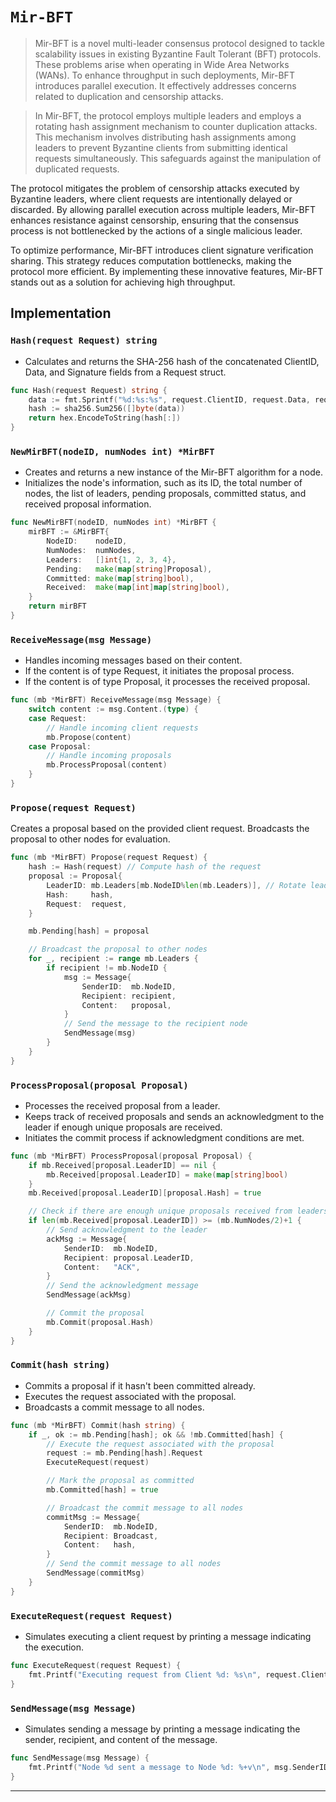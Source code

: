 # `Mir-BFT`

> Mir-BFT is a novel multi-leader consensus protocol designed to tackle scalability issues in existing Byzantine Fault Tolerant (BFT) protocols. These problems arise when operating in Wide Area Networks (WANs). To enhance throughput in such deployments, Mir-BFT introduces parallel execution. It effectively addresses concerns related to duplication and censorship attacks.

> In Mir-BFT, the protocol employs multiple leaders and employs a rotating hash assignment mechanism to counter duplication attacks. This mechanism involves distributing hash assignments among leaders to prevent Byzantine clients from submitting identical requests simultaneously. This safeguards against the manipulation of duplicated requests.

The protocol mitigates the problem of censorship attacks executed by Byzantine leaders, where client requests are intentionally delayed or discarded. By allowing parallel execution across multiple leaders, Mir-BFT enhances resistance against censorship, ensuring that the consensus process is not bottlenecked by the actions of a single malicious leader.

To optimize performance, Mir-BFT introduces client signature verification sharing. This strategy reduces computation bottlenecks, making the protocol more efficient. By implementing these innovative features, Mir-BFT stands out as a solution for achieving high throughput.

## Implementation

### `Hash(request Request) string`

- Calculates and returns the SHA-256 hash of the concatenated ClientID, Data, and Signature fields from a Request struct.

```go
func Hash(request Request) string {
	data := fmt.Sprintf("%d:%s:%s", request.ClientID, request.Data, request.Signature)
	hash := sha256.Sum256([]byte(data))
	return hex.EncodeToString(hash[:])
}
```

### `NewMirBFT(nodeID, numNodes int) *MirBFT`

- Creates and returns a new instance of the Mir-BFT algorithm for a node.
- Initializes the node's information, such as its ID, the total number of nodes, the list of leaders, pending proposals, committed status, and received proposal information.

```go
func NewMirBFT(nodeID, numNodes int) *MirBFT {
	mirBFT := &MirBFT{
		NodeID:    nodeID,
		NumNodes:  numNodes,
		Leaders:   []int{1, 2, 3, 4},
		Pending:   make(map[string]Proposal),
		Committed: make(map[string]bool),
		Received:  make(map[int]map[string]bool),
	}
	return mirBFT
}
```

### `ReceiveMessage(msg Message)`

- Handles incoming messages based on their content.
- If the content is of type Request, it initiates the proposal process.
- If the content is of type Proposal, it processes the received proposal.

```go
func (mb *MirBFT) ReceiveMessage(msg Message) {
	switch content := msg.Content.(type) {
	case Request:
		// Handle incoming client requests
		mb.Propose(content)
	case Proposal:
		// Handle incoming proposals
		mb.ProcessProposal(content)
	}
}

```

### `Propose(request Request)`

Creates a proposal based on the provided client request.
Broadcasts the proposal to other nodes for evaluation.

```go
func (mb *MirBFT) Propose(request Request) {
	hash := Hash(request) // Compute hash of the request
	proposal := Proposal{
		LeaderID: mb.Leaders[mb.NodeID%len(mb.Leaders)], // Rotate leader assignment
		Hash:     hash,
		Request:  request,
	}

	mb.Pending[hash] = proposal

	// Broadcast the proposal to other nodes
	for _, recipient := range mb.Leaders {
		if recipient != mb.NodeID {
			msg := Message{
				SenderID:  mb.NodeID,
				Recipient: recipient,
				Content:   proposal,
			}
			// Send the message to the recipient node
			SendMessage(msg)
		}
	}
}
```

### `ProcessProposal(proposal Proposal)`

- Processes the received proposal from a leader.
- Keeps track of received proposals and sends an acknowledgment to the leader if enough unique proposals are received.
- Initiates the commit process if acknowledgment conditions are met.

```go
func (mb *MirBFT) ProcessProposal(proposal Proposal) {
	if mb.Received[proposal.LeaderID] == nil {
		mb.Received[proposal.LeaderID] = make(map[string]bool)
	}
	mb.Received[proposal.LeaderID][proposal.Hash] = true

	// Check if there are enough unique proposals received from leaders
	if len(mb.Received[proposal.LeaderID]) >= (mb.NumNodes/2)+1 {
		// Send acknowledgment to the leader
		ackMsg := Message{
			SenderID:  mb.NodeID,
			Recipient: proposal.LeaderID,
			Content:   "ACK",
		}
		// Send the acknowledgment message
		SendMessage(ackMsg)

		// Commit the proposal
		mb.Commit(proposal.Hash)
	}
}
```

### `Commit(hash string)`

- Commits a proposal if it hasn't been committed already.
- Executes the request associated with the proposal.
- Broadcasts a commit message to all nodes.

```go
func (mb *MirBFT) Commit(hash string) {
	if _, ok := mb.Pending[hash]; ok && !mb.Committed[hash] {
		// Execute the request associated with the proposal
		request := mb.Pending[hash].Request
		ExecuteRequest(request)

		// Mark the proposal as committed
		mb.Committed[hash] = true

		// Broadcast the commit message to all nodes
		commitMsg := Message{
			SenderID:  mb.NodeID,
			Recipient: Broadcast,
			Content:   hash,
		}
		// Send the commit message to all nodes
		SendMessage(commitMsg)
	}
}
```

### `ExecuteRequest(request Request)`

- Simulates executing a client request by printing a message indicating the execution.

```go
func ExecuteRequest(request Request) {
	fmt.Printf("Executing request from Client %d: %s\n", request.ClientID, request.Data)
}
```

### `SendMessage(msg Message)`

- Simulates sending a message by printing a message indicating the sender, recipient, and content of the message.

```go
func SendMessage(msg Message) {
	fmt.Printf("Node %d sent a message to Node %d: %+v\n", msg.SenderID, msg.Recipient, msg.Content)
}
```

---